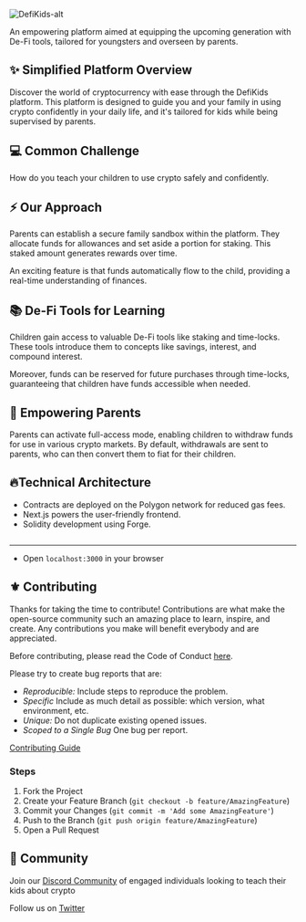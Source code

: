 ![DefiKids-alt](https://github.com/defikids/defikids-dapp/assets/66887028/e7038138-8f8b-4d38-acc5-1caf6446a441)

An empowering platform aimed at equipping the upcoming generation with De-Fi tools, tailored for youngsters and overseen by parents.

## ✨ Simplified Platform Overview

Discover the world of cryptocurrency with ease through the DefiKids platform. This platform is designed to guide you and your family in using crypto confidently in your daily life, and it's tailored for kids while being supervised by parents.

## 💻 Common Challenge

How do you teach your children to use crypto safely and confidently.

## ⚡ Our Approach

Parents can establish a secure family sandbox within the platform. They allocate funds for allowances and set aside a portion for staking. This staked amount generates rewards over time.

An exciting feature is that funds automatically flow to the child, providing a real-time understanding of finances.

## 📚 De-Fi Tools for Learning

Children gain access to valuable De-Fi tools like staking and time-locks. These tools introduce them to concepts like savings, interest, and compound interest.

Moreover, funds can be reserved for future purchases through time-locks, guaranteeing that children have funds accessible when needed.

## 💌 Empowering Parents

Parents can activate full-access mode, enabling children to withdraw funds for use in various crypto markets. By default, withdrawals are sent to parents, who can then convert them to fiat for their children.

## 🔥Technical Architecture

- Contracts are deployed on the Polygon network for reduced gas fees.
- Next.js powers the user-friendly frontend.
- Solidity development using Forge.
   ```
<hr />

- Open `localhost:3000` in your browser

<!-- CONTRIBUTING -->

## ⚜️ Contributing

Thanks for taking the time to contribute! Contributions are what make the open-source community such an amazing place to learn, inspire, and create. Any contributions you make will benefit everybody and are appreciated.

Before contributing, please read the Code of Conduct [here](./CODE_OF_CONDUCT.md).

Please try to create bug reports that are:

- <i>Reproducible:</i> Include steps to reproduce the problem.
- <i>Specific</i> Include as much detail as possible: which version, what environment, etc.
- <i>Unique:</i> Do not duplicate existing opened issues.
- <i>Scoped to a Single Bug</i> One bug per report.

[Contributing Guide](https://github.com/defikids/.github/blob/main/profile/CONTRIBUTING.md)

### Steps

1. Fork the Project
2. Create your Feature Branch (`git checkout -b feature/AmazingFeature`)
3. Commit your Changes (`git commit -m 'Add some AmazingFeature'`)
4. Push to the Branch (`git push origin feature/AmazingFeature`)
5. Open a Pull Request

## 💪 Community

Join our [Discord Community](https://discord.gg/bDGMYNa8Ng) of engaged individuals looking to teach their kids about crypto

Follow us on [Twitter](https://twitter.com/defikids_)

